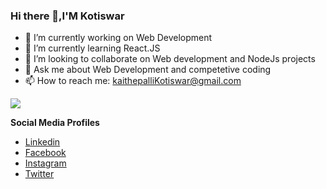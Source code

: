 ### Hi there 👋,I'M Kotiswar

- 🔭 I’m currently working on Web Development
- 🌱 I’m currently learning React.JS
- 👯 I’m looking to collaborate on Web development and NodeJs projects
- 💬 Ask me about Web Development and competetive coding
- 📫 How to reach me: kaithepalliKotiswar@gmail.com


<img src="https://github-readme-stats.vercel.app/api?username=kKotiswar&&show_icons=true&title_color=ffffff&icon_color=bb2acf&text_color=daf7dc&bg_color=151515">

 **Social Media Profiles**

 - [Linkedin](https://www.linkedin.com/in/kaithepalli-kotiswar/)
 - [Facebook](https://www.facebook.com/kotiswar.kaithepalli.9/)
 - [Instagram](https://www.instagram.com/prince_kotiswar_/?hl=en)
 - [Twitter](https://twitter.com/Kotiswar1)

<!-- [![Top Langs](https://github-readme-stats.vercel.app/api/top-langs/?username=kKotiswar)](https://github.com/kKotiswar/github-readme-stats) -->


